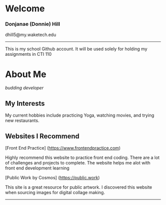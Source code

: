 <h1>Welcome</h1>
<h3>Donjanae (Donnie) Hill</h3>
<p>dhill5@my.waketech.edu</p>
<hr>
<p>This is my school Github account. It will be used solely for holding my assignments in CTI 110</p>

# About Me 
<i>budding developer</i>

## My Interests 
<p>My current hobbies include practicing Yoga, watching movies, and trying new restaurants.</p>

## Websites I Recommend
[Front End Practice] (https://www.frontendpractice.com)

<p>Highly recommend this website to practice front end coding. There are a lot of challenges and projects to complete. The website helps me alot with front end development learning</p>

[Public Work by Cosmos] (https://public.work)

<p> This site is a great resource for public artwork. I discovered this website when sourcing images for digital collage making.</p>

______
